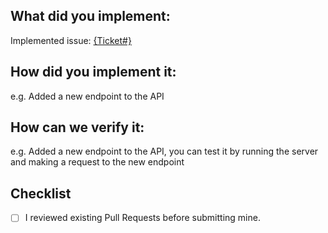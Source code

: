## What did you implement:
Implemented issue: [{Ticket#}](https://grupo-53.youtrack.cloud/issue/{Ticket#})

## How did you implement it:
e.g. Added a new endpoint to the API

## How can we verify it:
e.g. Added a new endpoint to the API, you can test it by running the server and making a request to the new endpoint

## Checklist
- [ ] I reviewed existing Pull Requests before submitting mine.
